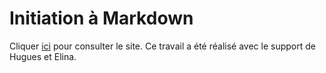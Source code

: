 # Initiation à Markdown


Cliquer [ici](https://labalygeo.github.io/carto) pour consulter le site.
Ce travail a été réalisé avec le support de Hugues et Elina. 
